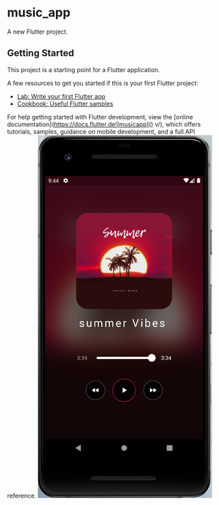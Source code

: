 # music_app

A new Flutter project.

## Getting Started

This project is a starting point for a Flutter application.

A few resources to get you started if this is your first Flutter project:

- [Lab: Write your first Flutter app](https://docs.flutter.dev/get-started/codelab)
- [Cookbook: Useful Flutter samples](https://docs.flutter.dev/cookbook)

For help getting started with Flutter development, view the
[online documentation](https://docs.flutter.de![musicapp]()
v/), which offers tutorials,
samples, guidance on mobile development, and a full API reference.
![this Music App ](https://github.com/abdallah116294/Music_App/blob/main/assets/musicapp.PNG?raw=true)

